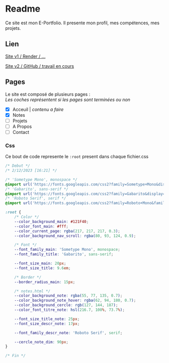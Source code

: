 # Readme

Ce site est mon E-Portfolio.
Il presente mon profil, mes compétences, mes projets.

## Lien

[Site v1 / Render / ...](https://diegopenicaudbernal-website.onrender.com/)

[Site v2 / GitHub / travail en cours](https://diego-pb.github.io/Portfolio/)


## Pages

Le site est composé de plusieurs pages :  
*Les coches représentent si les pages sont terminées ou non*

- [x] Acceuil | *contenu a faire*
- [x] Notes
- [ ] Projets
- [ ] A Propos
- [ ] Contact

### Css

Ce bout de code represente le ```:root``` present dans chaque fichier.css

```css
/* Debut */
/* 2/12/2023 [16:21] */

/* 'Sometype Mono', monospace */
@import url('https://fonts.googleapis.com/css2?family=Sometype+Mono&display=swap');
/* 'Gabarito', sans-serif */
@import url('https://fonts.googleapis.com/css2?family=Gabarito&display=swap');
/* 'Roboto Serif', serif */
@import url('https://fonts.googleapis.com/css2?family=Roboto+Mono&family=Roboto+Serif:opsz@8..144&display=swap');

:root {
    /* Color */
    --color_background_main: #121F40;
    --color_font_main: #fff;
    --color_current_page: rgba(217, 217, 217, 0.3);
    --color_background_nav_scroll: rgba(80, 93, 124, 0.9);

    /* Font */
    --font_family_main: 'Sometype Mono', monospace;
    --font_family_title: 'Gabarito', sans-serif;

    --font_size_main: 20px;
    --font_size_title: 9.6em;

    /* Border */
    --border_radius_main: 15px;

    /* notes.html */
    --color_background_note: rgba(55, 77, 135, 0.7);
    --color_background_note_hover: rgba(62, 94, 180, 0.7);
    --color_background_cercle: rgb(127, 144, 187);
    --color_font_titre_note: hsl(216.7, 100%, 73.7%);

    --font_size_title_note: 25px;
    --font_size_descr_note: 17px;

    --font_family_descr_note: 'Roboto Serif', serif;

    --cercle_note_dim: 90px;
}

/* Fin */
```
